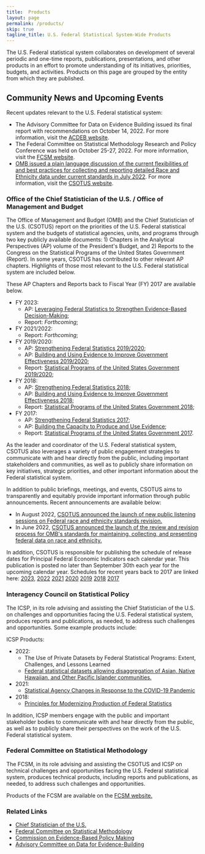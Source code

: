 ```yaml
---
title:  Products
layout: page
permalink: /products/
skip: true
tagline_title: U.S. Federal Statistical System-Wide Products
---
```


<p>The U.S. Federal statistical system collaborates on development of several periodic and one-time reports, 
publications, presentations, and other products in an effort to promote understanding of its 
initiatives, priorities, budgets, and activities. Products on this page are grouped by the entity from which they are published.</p>

<h2 class="font-serif-lg" id="community-news">Community News and Upcoming Events</h2>

<p>Recent updates relevant to the U.S. Federal statistical system:</p>
<ul class="usa-list">
  <li class="maxw-full">The Advisory Committee for Data on Evidence Building issued its final report with recommendations on October 14, 2022. For more information, visit the <a href="https://www.bea.gov/evidence" class="usa-link--external" target="_blank">ACDEB website</a>. </li>
  <li class="maxw-full">The Federal Committee on Statistical Methodology Research and Policy Conference was held on October 25-27, 2022. For more information, visit the <a href="https://www.fcsm.gov/" class="usa-link--external" target="_blank">FCSM website</a>. </li>
  <li class="maxw-full"><a href="https://www.whitehouse.gov/wp-content/uploads/2022/07/Flexibilities-and-Best-Practices-Under-SPD-15.pdf" class="usa-link--external" target="_blank">OMB issued a plain language discussion of the current flexibilities of and best practices for collecting and reporting detailed Race and Ethnicity data under current standards in July 2022</a>. For more information, visit the <a href="https://www.whitehouse.gov/omb/information-regulatory-affairs/statistical-programs-standards/" class="usa-link--external" target="_blank">CSOTUS website</a>. </li>
</ul>
<h3 class="font-serif-lg">Office of the Chief Statistician of the U.S. / Office of Management and Budget</h3>
<p>The Office of Management and Budget (OMB) and the Chief Statistician of the U.S. (CSOTUS) report on the priorities of the U.S.
Federal statistical system and the budgets of statistical agencies, units, and programs through two key publicly available
documents: 1) Chapters in the Analytical Perspectives (AP) volume of the President's Budget, and 2) Reports to the Congress
on the Statistical Programs of the United States Government (Report). In some years, CSOTUS has contributed to other
relevant AP chapters. Highlights of those most relevant to the U.S. Federal statistical system are included below. </p>
<p>These AP Chapters and Reports back to Fiscal Year (FY) 2017 are available below.</p>

<ul class="usa-list">
  <li>
    <span>FY 2023:</span>
    <ul>
      <li> AP: <a href="https://www.whitehouse.gov/wp-content/uploads/2022/03/ap_15_statistics_fy2023.pdf" class="usa-link--external" target="_blank">Leveraging Federal Statistics to Strengthen Evidence-Based Decision-Making</a>;</li>
      <li> Report: <i>Forthcoming</i>;</li>
    </ul>
  </li>
  <li>
    <span>FY 2021/2022:</span>
    <ul>
      <li> Report: <i>Forthcoming</i>;</li>
    </ul>
  </li>
  <li>
    <span>FY 2019/2020:</span>
    <ul>
      <li> AP: <a href="https://www.whitehouse.gov/wp-content/uploads/2018/02/ap_15_statistics-fy2019.pdf" class="usa-link--external" target="_blank">Strengthening Federal Statistics 2019/2020</a>;</li>
      <li> AP: <a href="https://www.whitehouse.gov/wp-content/uploads/2018/02/ap_6_evidence-fy2019.pdf" class="usa-link--external" target="_blank">Building and Using Evidence to Improve Government Effectiveness 2019/2020</a>;</li>
      <li> Report: <a href="https://www.whitehouse.gov/wp-content/uploads/2020/12/statistical-programs-20192020.pdf" class="usa-link--external" target="_blank">Statistical Programs of the United States Government 2019/2020</a>;</li>
    </ul>
  </li>
  <li>
    <span>FY 2018:</span>
    <ul>
      <li> AP: <a href="https://www.govinfo.gov/content/pkg/BUDGET-2018-PER/pdf/BUDGET-2018-PER-7-2.pdf" class="usa-link--external" target="_blank">Strengthening Federal Statistics 2018</a>;</li>
      <li> AP: <a href="https://www.govinfo.gov/content/pkg/BUDGET-2018-PER/pdf/BUDGET-2018-PER-4-2.pdf" class="usa-link--external" target="_blank">Building and Using Evidence to Improve Government Effectiveness 2018</a>;</li>
      <li> Report: <a href="https://www.whitehouse.gov/wp-content/uploads/2018/05/statistical-programs-2018.pdf" class="usa-link--external" target="_blank">Statistical Programs of the United States Government 2018</a>;</li>
    </ul>
  </li>
  <li>
    <span>FY 2017:</span>
    <ul>
      <li> AP: <a href="https://obamawhitehouse.archives.gov/sites/default/files/omb/budget/fy2017/assets/ap_16_statistics.pdf" class="usa-link--external" target="_blank">Strengthening Federal Statistics 2017</a>;</li>
      <li> AP: <a href="https://www.govinfo.gov/content/pkg/BUDGET-2017-PER/pdf/BUDGET-2017-PER-4-3.pdf" class="usa-link--external" target="_blank">Building the Capacity to Produce and Use Evidence</a>;</li>
      <li> Report: <a href="https://www.whitehouse.gov/wp-content/uploads/legacy_drupal_files/omb/assets/information_and_regulatory_affairs/statistical-programs-2017.pdf" class="usa-link--external" target="_blank">Statistical Programs of the United States Government 2017</a>.</li>
    </ul>
  </li>
</ul>

<p>As the leader and coordinator of the U.S. Federal statistical system, CSOTUS also leverages a variety of public engagement
strategies to communicate with and hear directly from the public, including important stakeholders and communities, as well
as to publicly share information on key initiatives, strategic priorities, and other important information about the Federal
statistical system.</p>

<p>In addition to public briefings, meetings, and events, CSOTUS aims to transparently and equitably provide important
information through public announcements. Recent announcements are available below:</p>

<ul class="usa-list">
  <li>In August 2022, <a href="https://www.whitehouse.gov/omb/briefing-room/2022/08/30/omb-launches-new-public-listening-sessions-on-federal-race-and-ethnicity-standards-revision/" class="usa-link--external" target="_blank">CSOTUS announced the launch of new public listening sessions on Federal race and ethnicity standards revision.</a></li>
  <li>In June 2022, <a href="https://www.whitehouse.gov/omb/briefing-room/2022/06/15/reviewing-and-revising-standards-for-maintaining-collecting-and-presenting-federal-data-on-race-and-ethnicity/" class="usa-link--external" target="_blank">CSOTUS announced the launch of the review and revision process for OMB's standards for maintaining, collecting, and presenting federal data on race and ethnicity.</a></li>
</ul>

<p>In addition, CSOTUS is responsible for publishing the schedule of release dates for Principal Federal Economic Indicators each
calendar year. This publication is posted no later than September 30th each year for the upcoming calendar year. Schedules
for recent years back to 2017 are linked here: 
<a href="https://www.whitehouse.gov/wp-content/uploads/2022/09/pfei_schedule_release_dates_2023.pdf" class="usa-link--external" target="_blank">2023</a>, 
<a href="https://www.whitehouse.gov/wp-content/uploads/2021/09/pfei_schedule_release_dates_2022.pdf" class="usa-link--external" target="_blank">2022</a>
<a href="https://www.whitehouse.gov/wp-content/uploads/2020/09/pfei_schedule_release_dates_2021.pdf" class="usa-link--external" target="_blank">2021</a>
<a href="https://www.whitehouse.gov/wp-content/uploads/2019/09/pfei_schedule_release_dates_2020.pdf" class="usa-link--external" target="_blank">2020</a>
<a href="https://www.whitehouse.gov/wp-content/uploads/2018/09/pfei_schedule_releasedates_2019.pdf" class="usa-link--external" target="_blank">2019</a>
<a href="https://www.whitehouse.gov/wp-content/uploads/legacy_drupal_files/omb/reports/pei_schedule_release_dates_2018_all_v2.pdf" class="usa-link--external" target="_blank">2018</a>
<a href="https://www.whitehouse.gov/wp-content/uploads/legacy_drupal_files/omb/inforeg/inforeg/statpolicy/final_pei_schedule_of_release_dates_2017.a.pdf" class="usa-link--external" target="_blank">2017</a></p>

<h3 class="font-serif-lg">Interagency Council on Statistical Policy</h3>
<p>The ICSP, in its role advising and assisting the Chief Statistician of the U.S. on challenges and opportunities facing the U.S. Federal statistical system, produces reports and publications, as needed, to address such challenges and opportunities. Some example products include: </p>

ICSP Products:
<ul class="usa-list">
  <li>
    <span>2022:</span>
    <ul>
      <li>The Use of Private Datasets by Federal Statistical Programs: Extent, Challenges, and Lessons Learned</li>
      <li><a href="https://nces.ed.gov/FCSM/index.asp" class="usa-link--external" target="_blank">Federal statistical datasets allowing disaggregation of Asian, Native Hawaiian, and Other Pacific Islander communities.</a></li>
    </ul>
  </li>
  <li>
    <span>2021:</span>
    <ul>
      <li><a href="{{ site.baseurl }}/assets/docs/ICSP-COVID-19-Report_011521.pdf">Statistical Agency Changes in Response to the COVID-19 Pandemic</a></li>
    </ul>
  </li>
  <li>
    <span>2018:</span>
    <ul>
      <li><a href="{{ site.baseurl }}/assets/docs/ICSP Principles 2018.pdf">Principles for Modernizing Production of Federal Statistics</a></li>
    </ul>
  </li>
</ul>

<p>In addition, ICSP members engage with the public and important stakeholder bodies to communicate with and hear directly
from the public, as well as to publicly share their perspectives on the work of the U.S. Federal statistical system.</p>

<h3 class="font-serif-lg">Federal Committee on Statistical Methodology</h3>
<p>The FCSM, in its role advising and assisting the CSOTUS and ICSP on technical challenges and opportunities facing the U.S.
Federal statistical system, produces technical products, including reports and publications, as needed, to address such
challenges and opportunities.</p>

<p>Products of the FCSM are available on the <a href="https://www.fcsm.gov/" class="usa-link--external" target="_blank">FCSM website.</a></p>

<h3 class="font-serif-lg">Related Links</h3>
<ul class="usa-list" role="list">
  <li role="listitem"><a href="https://www.whitehouse.gov/omb/information-regulatory-affairs/statistical-programs-standards/" class="usa-link--external" target="_blank">Chief Statistician of the U.S.</a></li>
  <li role="listitem"><a href="https://www.fcsm.gov/" class="usa-link--external" target="_blank">Federal Committee on Statistical Methodology</a></li>
  <li role="listitem"><a href="https://cybercemetery.unt.edu/archive/cep/20171002195205/https:/www.cep.gov/en.html" class="usa-link--external" target="_blank">Commission on Evidence-Based Policy Making</a></li>
  <li role="listitem"><a href="https://www.bea.gov/evidence" class="usa-link--external" target="_blank">Advisory Committee on Data for Evidence-Building</a></li>
</ul>